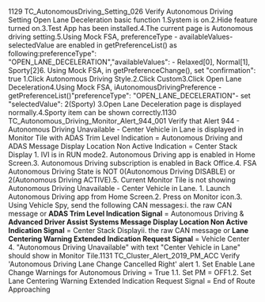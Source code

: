 1129 TC_AutonomousDriving_Setting_026 Verify Autonomous Driving Setting Open Lane Deceleration basic function 1.System is on.2.Hide feature turned on.3.Test App has been installed.4.The current page is Autonomous driving setting.5.Using Mock FSA, preferenceType - availableValues- selectedValue are enabled in getPreferenceList() as following:preferenceType": "OPEN_LANE_DECELERATION","availableValues": - Relaxed[0], Normal[1], Sporty[2]6. Using Mock FSA, in getPreferenceChange(), set "confirmation": true 1.Click Autonomous Driving Style.2.Click Custom3.Click Open Lane Deceleration4.Using Mock FSA, iAutonomousDrivingPreference - getPreferenceList()"preferenceType": "OPEN_LANE_DECELERATION"- set "selectedValue": 2(Sporty) 3.Open Lane Deceleration page is displayed normally.4.Sporty item can be shown correctly.1130 TC_Autonomous_Driving_Monitor_Alert_944_001 Verify that Alert 944 - Autonomous Driving Unavailable - Center Vehicle in Lane is displayed in Monitor Tile with ADAS Trim Level Indication = Autonomous Driving and ADAS Message Display Location Non Active Indication = Center Stack Display 1. IVI is in RUN mode2. Autonomous Driving app is enabled in Home Screen.3. Autonomous Driving subscription is enabled in Back Office.4. FSA Autonomous Driving State is NOT 0(Autonomous Driving DISABLE) or 2(Autonomous Driving ACTIVE).5. Current Monitor Tile is not showing Autonomous Driving Unavailable - Center Vehicle in Lane. 1. Launch Autonomous Driving app from Home Screen.2. Press on Monitor icon.3. Using Vehicle Spy, send the following CAN messages:i. the raw CAN message or **ADAS Trim Level Indication Signal** = Autonomous Driving & **Advanced Driver Assist Systems Message Display Location Non Active Indication Signal** = Center Stack Displayii. the raw CAN message or **Lane Centering Warning Extended Indication Request Signal** = Vehicle Center 4. "Autonomous Driving Unavailable" with text "Center Vehicle in Lane" should show in Monitor Tile.1131 TC_Cluster_Alert_2019_PM_ACC Verify 'Autonomous Driving Lane Change Cancelled Right' alert 1. Set Enable Lane Change Warnings for Autonomous Driving = True 1.1. Set PM = OFF1.2. Set Lane Centering Warning Extended Indication Request Signal = End of Route Approaching